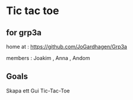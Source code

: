 # Tic tac toe 
## for grp3a
home at : https://github.com/JoGardhagen/Grp3a

members : Joakim , Anna , Andom
## Goals

Skapa ett Gui Tic-Tac-Toe